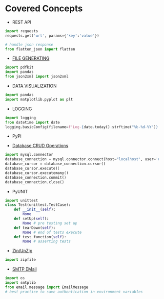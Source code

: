 # Covered Concepts

- REST API
```Python
import requests
requests.get('url', params={'key':'value'})

# handle json response
from flatten_json import flatten
```

- [FILE GENERATING](Code/file_generator.py)
```Python
import pdfkit
import pandas
from json2xml import json2xml
```

- [DATA VISUALIZATION](Code/trending_crypto_charts.py)
```Python
import pandas
import matplotlib.pyplot as plt
```

- LOGGING

```Python
import logging
from datetime import date
logging.basicConfig(filename=f'Log-{date.today().strftime("%b-%d-%Y")}.log', level=logging.INFO)
```

- PyPI

- [Database CRUD Operations](Code/database_handler.py)
```Python
import mysql.connector
database_connection = mysql.connector.connect(host="localhost", user='user', password='password')
database_cursor = database_connection.cursor()
database_cursor.execute()
database_cursor.executemany()
database_connection.commit()
database_connection.close()
```

- PyUNIT
```Python
import unittest
class Test(unittest.TestCase):
    def __init__(self):
        None
    def setUp(self):
        None # pre testing set up
    def tearDown(self):
        None # end of tests execute
    def test_function(self):
        None # asserting tests
```

- [Zip/UnZip](Code/zip_handler.py)
```Python
import zipfile
```

- [SMTP EMail](Code/email_handler.py)
```Python
import os
import smtplib
from email.message import EmailMessage
# best practice to save authentication in environment variables
```
